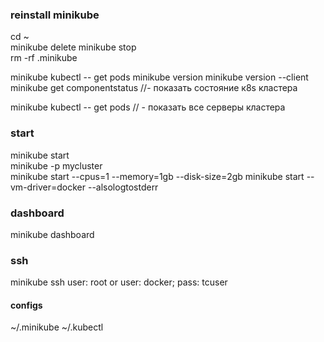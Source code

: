### reinstall minikube
cd ~  
minikube delete
minikube stop  
rm -rf .minikube  

minikube kubectl -- get pods
minikube version
minikube version --client
minikube get componentstatus //- показать состояние к8s кластера

minikube kubectl -- get pods // - показать все серверы кластера

### start
minikube start  
minikube -p mycluster  
minikube start --cpus=1 --memory=1gb --disk-size=2gb
minikube start --vm-driver=docker --alsologtostderr

### dashboard
minikube dashboard

### ssh
minikube ssh
user: root
or user: docker; pass: tcuser

#### configs
~/.minikube
~/.kubectl



